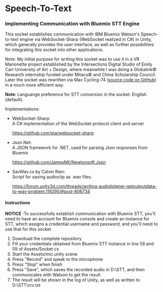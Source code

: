 # Speech-To-Text
<h3>Implementing Communication with Bluemix STT Engine</h3>

<p>This socket establishes communication with IBM Bluemix Watson's Speech-to-text engine via WebSocket-Sharp (WebSocket realized in C#) in Unity, which generally provides the user interface, as well as further possibilities for integrating this socket into other applications.</p>

<p>Note: My initial purpose for writing this socket was to use it in a VR Marionette project established by the Intersections Digital Studio of Emily Carr University of Art + Design, where meanwhile I was doing a Globalink&copy; Research internship funded under Mitacs&copy; and China Scholarship Council. Later the socket was rewritten via Max Cycling-74 (<a href="https://github.com/gl14916/Speech-to-Text_via_Max">source code on GitHub</a>) in a much more efficient way.</p>

<p><b>Note</b>: Languange preference for STT conversion in the socket: English (default).</p>

<p>Implementations: </p>
<ul>
    <li><p>WebSocket-Sharp:<br/>A C# implementation of the WebSocket protocol client and server</p>
    <p><a href="https://github.com/sta/websocket-sharp">https://github.com/sta/websocket-sharp</a></p></li>
    <li><p>Json.Net:<br>A JSON framework for .NET, used for parsing Json responses from Bluemix</p>
    <p><a href="https://github.com/JamesNK/Newtonsoft.Json">https://github.com/JamesNK/Newtonsoft.Json</a></p></li>
    <li><p>SavWav.cs by Calvin Rien:<br/>Script for saving audioclip as .wav files.</p>
    <p><a href="https://forum.unity3d.com/threads/writing-audiolistener-getoutputdata-to-wav-problem.119295/#post-806734">https://forum.unity3d.com/threads/writing-audiolistener-getoutputdata-to-wav-problem.119295/#post-806734</a></p></li>
</ul>

<h4>Instructions</h4>
<p><b>NOTICE</b> :To successfully establish communication with Bluemix STT, you'll need to have an account for Bluemix console and create an instance for STT, which assigns a credential username and password, and you'll need to use that for this socket</p>
<ol>
    <li>Download the complete repository</li>
    <li>Fill your credentials obtained from Bluemix STT instance in line 58 and 59 of Assets/Socket.cs</li>
    <li>Start the Assets/mic.unity scene</li>
    <li>Press "Record" and speak to the microphone</li>
    <li>Press "Stop" when finish</li>
    <li>Press "Save", which saves the recorded audio in D:\STT, and then communicates with Watson to get the result</li>
    <li>The result will be shown in the log of Unity, as well as written to D:\STT\rcv.txt</li>
</ol>
